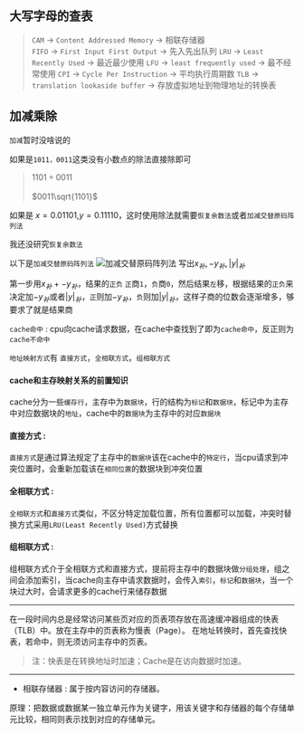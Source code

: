 ## 大写字母的查表
>`CAM` -> `Content Addressed Memory` -> 相联存储器   
`FIFO` -> `First Input First Output` -> 先入先出队列
`LRU` -> `Least Recently Used` -> 最近最少使用
`LFU` -> `least frequently used` -> 最不经常使用
`CPI` -> `Cycle Per Instruction` -> 平均执行周期数
`TLB` -> `translation lookaside buffer` -> 存放虚拟地址到物理地址的转换表

## 加减乘除
`加减`暂时没啥说的
  
  如果是`1011，0011`这类没有小数点的除法直接除即可  
> $1101 \div 0011$              \
                                \
$0011\sqrt{1101}$

如果是 $x=0.01101$,$y=0.11110$，这时使用除法就需要`恢复余数法`或者`加减交替原码阵列法`  

我还没研究`恢复余数法`  

以下是`加减交替原码阵列法`
![加减交替原码阵列法](pictures/加减交替原码阵列法.png) 
写出$x_补, -y_补, |y|_补$

第一步用$x_补+-y_补$，结果的`正负`
`正`商`1`，`负`商`0`，然后结果`左`移，根据结果的`正负`来决定加$-y_补$或者$|y|_补$，`正`则加$-y_补$，`负`则加$|y|_补$，这样子商的位数会逐渐增多，够要求了就是结果商  



`cache命中` : cpu向cache请求数据，在cache中查找到了即为`cache命中`，反正则为 `cache不命中`

`地址映射方式`有 `直接方式`，`全相联方式`，`组相联方式`  
####  cache和主存映射关系的前置知识  
cache分为一些`缓存行`，主存中为`数据块`，行的结构为`标记`和`数据块`，标记中为主存中对应数据块的`地址`，cache中的`数据块`为主存中的对应`数据块`
#### 直接方式 :   
`直接方式`是通过算法规定了主存中的`数据块`该在cache中的`特定行`，当cpu请求到冲突位置时，会重新加载该在`相同位置`的数据块到冲突位置
 
#### 全相联方式 : 
`全相联方式`和`直接方式`类似，不区分特定加载位置，所有位置都可以加载，冲突时替换方式采用`LRU(Least Recently Used)`方式替换
#### 组相联方式 :  
组相联方式介于全相联方式和直接方式，提前将主存中的数据块做`分组处理`，组之间会添加索引，当cache向主存中请求数据时，会传入`索引`，`标记`和`数据块`，当一个块过大时，会请求更多的cache行来储存数据

---  
在一段时间内总是经常访问某些页对应的页表项存放在高速缓冲器组成的快表（TLB）中。放在主存中的页表称为慢表（Page）。 在地址转换时，首先查找快表，若命中，则无须访问主存中的页表。
>注：快表是在转换地址时加速；Cache是在访向数据时加速。
---


* 相联存储器 : 属于按内容访问的存储器。

原理：把数据或数据某一独立单元作为关键字，用该关键字和存储器的每个存储单元比较，相同则表示找到对应的存储单元。